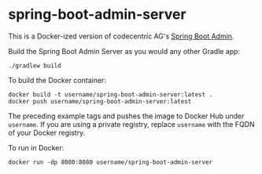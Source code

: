 # spring-boot-admin-server

This is a Docker-ized version of codecentric AG's [Spring Boot Admin](https://github.com/codecentric/spring-boot-admin).

Build the Spring Boot Admin Server as you would any other Gradle app:

```
./gradlew build
```

To build the Docker container:

```
docker build -t username/spring-boot-admin-server:latest .
docker push username/spring-boot-admin-server:latest
```

The preceding example tags and pushes the image to Docker Hub under `username`. If you are using a private registry, 
replace `username` with the FQDN of your Docker registry.

To run in Docker:

```
docker run -dp 8080:8080 username/spring-boot-admin-server
```

